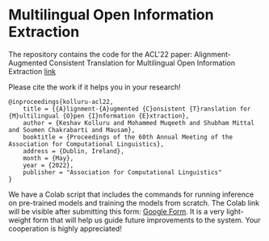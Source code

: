 # Multilingual Open Information Extraction

The repository contains the code for the ACL'22 paper: Alignment-Augmented Consistent Translation for Multilingual Open Information Extraction [link](https://aclanthology.org/2022.acl-long.179/)

Please cite the work if it helps you in your research!
```
@inproceedings{kolluru-acl22,
    title = {{A}lignment-{A}ugmented {C}onsistent {T}ranslation for {M}ultilingual {O}pen {I}nformation {E}xtraction},
    author = {Keshav Kolluru and Mohammed Muqeeth and Shubham Mittal and Soumen Chakrabarti and Mausam},
    booktitle = {Proceedings of the 60th Annual Meeting of the Association for Computational Linguistics},
    address = {Dublin, Ireland},
    month = {May},
    year = {2022},
    publisher = "Association for Computational Linguistics"
}
```

We have a Colab script that includes the commands for running inference on pre-trained models and training the models from scratch.
The Colab link will be visible after submitting this form: [Google Form](https://forms.gle/z8HETfUgbbwAQBFZ6).
It is a very light-weight form that will help us guide future improvements to the system. 
Your cooperation is highly appreciated!

